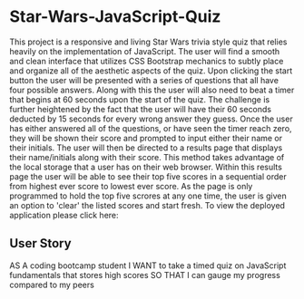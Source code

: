 # Star-Wars-JavaScript-Quiz
This project is a responsive and living Star Wars trivia style quiz that relies heavily on the implementation of JavaScript. The user will find a smooth and clean interface that utilizes CSS Bootstrap mechanics to subtly place and organize all of the aesthetic aspects of the quiz. Upon clicking the start button the user will be presented with a series of questions that all have four possible answers. Along with this the user will also need to beat a timer that begins at 60 seconds upon the start of the quiz. The challenge is further heightened by the fact that the user will have their 60 seconds deducted by 15 seconds for every wrong answer they guess. Once the user has either answered all of the questions, or have seen the timer reach zero, they will be shown their score and prompted to input either their name or their initials. The user will then be directed to a results page that displays their name/initials along with their score. This method takes advantage of the local storage that a user has on their web browser. Within this results page the user will be able to see their top five scores in a sequential order from highest ever score to lowest ever score. As the page is only programmed to hold the top five scrores at any one time, the user is given an option to 'clear' the listed scores and start fresh. To view the deployed application please click here:

## User Story
AS A coding bootcamp student
I WANT to take a timed quiz on JavaScript fundamentals that stores high scores
SO THAT I can gauge my progress compared to my peers


